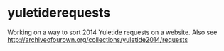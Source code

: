 yuletiderequests
================

Working on a way to sort 2014 Yuletide requests on a website. Also see http://archiveofourown.org/collections/yuletide2014/requests
